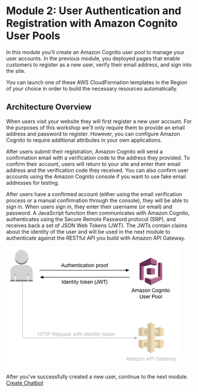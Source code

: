 # Module 2: User Authentication and Registration with Amazon Cognito User Pools

In this module you'll create an Amazon Cognito user pool to manage your user accounts. In the previous module, you deployed pages that enable customers to register as a new user, verify their email address, and sign into the site.

You can launch one of these AWS CloudFormation templates in the Region of your choice in order to build the necessary resources automatically.

## Architecture Overview

When users visit your website they will first register a new user account. For the purposes of this workshop we'll only require them to provide an email address and password to register. However, you can configure Amazon Cognito to require additional attributes in your own applications.

After users submit their registration, Amazon Cognito will send a confirmation email with a verification code to the address they provided. To confirm their account, users will return to your site and enter their email address and the verification code they received. You can also confirm user accounts using the Amazon Cognito console if you want to use fake email addresses for testing.

After users have a confirmed account (either using the email verification process or a manual confirmation through the console), they will be able to sign in. When users sign in, they enter their username (or email) and password. A JavaScript function then communicates with Amazon Cognito, authenticates using the Secure Remote Password protocol (SRP), and receives back a set of JSON Web Tokens (JWT). The JWTs contain claims about the identity of the user and will be used in the next module to authenticate against the RESTful API you build with Amazon API Gateway.

![Authentication architecture](../images/authentication-architecture.png)

After you've successfully created a new user, continue to the next module. [Create Chatbot](../3_CreateChatbot)
